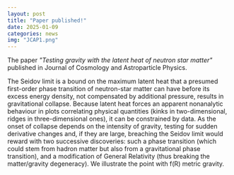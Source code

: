 ```yaml
---
layout: post
title: "Paper published!"
date: 2025-01-09
categories: news
img: "JCAP1.png"
---
```

The paper *"Testing gravity with the latent heat of neutron star matter"* published in Journal of Cosmology and Astroparticle Physics. 



The Seidov limit is a bound on the maximum latent heat that a presumed first-order phase transition of neutron-star matter can have before its excess energy density, 
not compensated by additional pressure, results in gravitational collapse. Because latent heat forces an apparent nonanalytic behaviour in plots correlating physical quantities (kinks in two-dimensional, 
ridges in three-dimensional ones), it can be constrained by data. As the onset of collapse depends on the intensity of gravity, testing for sudden derivative changes and, if they are large, breaching the 
Seidov limit would reward with two successive discoveries: such a phase transition (which could stem from hadron matter but also from a gravitational phase transition), and a modification of 
General Relativity (thus breaking the matter/gravity degeneracy). We illustrate the point with f(R) metric gravity.

